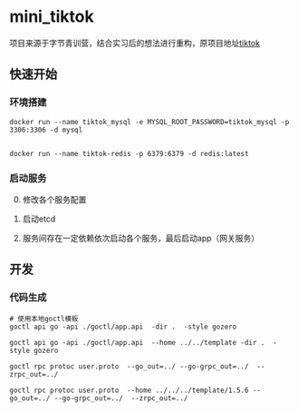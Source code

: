 # mini_tiktok

项目来源于字节青训营，结合实习后的想法进行重构，原项目地址[tiktok](https://github.com/shixiaocaia/tiktok)

## 快速开始

### 环境搭建

```shell
docker run --name tiktok_mysql -e MYSQL_ROOT_PASSWORD=tiktok_mysql -p 3306:3306 -d mysql


docker run --name tiktok-redis -p 6379:6379 -d redis:latest
````

### 启动服务

0. 修改各个服务配置

1. 启动etcd

2. 服务间存在一定依赖依次启动各个服务，最后启动app（网关服务）

## 开发

###  代码生成

```shell
# 使用本地goctl模板
goctl api go -api ./goctl/app.api  -dir .  -style gozero

goctl api go -api ./goctl/app.api  --home ../../template -dir .  -style gozero

goctl rpc protoc user.proto  --go_out=../ --go-grpc_out=../  --zrpc_out=../

goctl rpc protoc user.proto  --home ../../../template/1.5.6 --go_out=../ --go-grpc_out=../  --zrpc_out=../
```